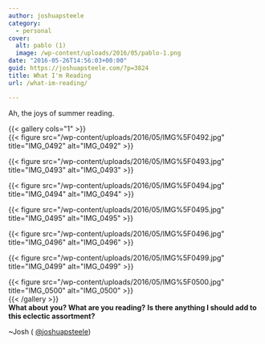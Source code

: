 ```yaml
---
author: joshuapsteele
category:
  - personal
cover:
  alt: pablo (1)
  image: /wp-content/uploads/2016/05/pablo-1.png
date: "2016-05-26T14:56:03+00:00"
guid: https://joshuapsteele.com/?p=3824
title: What I'm Reading
url: /what-im-reading/

---
```

Ah, the joys of summer reading.


{{< gallery cols="1" >}}  
{{< figure src="/wp-content/uploads/2016/05/IMG%5F0492.jpg" title="IMG\_0492" alt="IMG\_0492" >}}

{{< figure src="/wp-content/uploads/2016/05/IMG%5F0493.jpg" title="IMG\_0493" alt="IMG\_0493" >}}

{{< figure src="/wp-content/uploads/2016/05/IMG%5F0494.jpg" title="IMG\_0494" alt="IMG\_0494" >}}

{{< figure src="/wp-content/uploads/2016/05/IMG%5F0495.jpg" title="IMG\_0495" alt="IMG\_0495" >}}

{{< figure src="/wp-content/uploads/2016/05/IMG%5F0496.jpg" title="IMG\_0496" alt="IMG\_0496" >}}

{{< figure src="/wp-content/uploads/2016/05/IMG%5F0499.jpg" title="IMG\_0499" alt="IMG\_0499" >}}

{{< figure src="/wp-content/uploads/2016/05/IMG%5F0500.jpg" title="IMG\_0500" alt="IMG\_0500" >}}  
{{< /gallery >}}  
**What about you? What are you reading?** **Is there anything I should add to this eclectic assortment?**

~Josh ( [@joshuapsteele](https://twitter.com/joshuapsteele))
